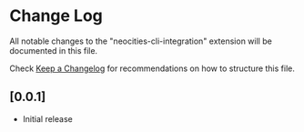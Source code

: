 # Change Log

All notable changes to the "neocities-cli-integration" extension will be documented in this file.

Check [Keep a Changelog](http://keepachangelog.com/) for recommendations on how to structure this file.

## [0.0.1]

- Initial release